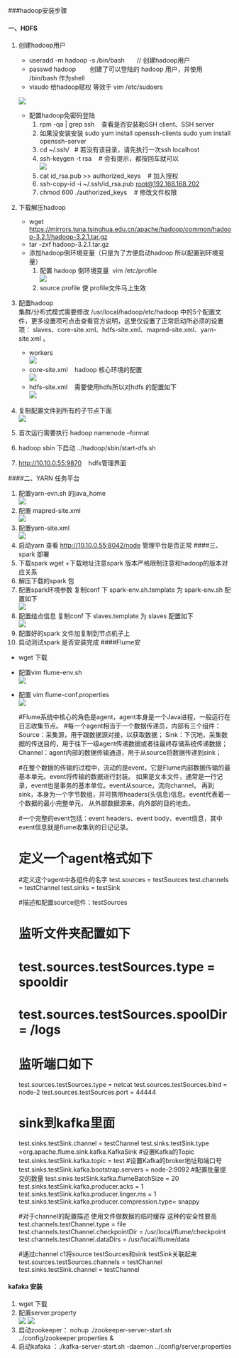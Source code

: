 ###hadoop安装步骤
#### 一、HDFS
 1. 创建hadoop用户
    * useradd -m hadoop -s /bin/bash    &nbsp;&nbsp;&nbsp;&nbsp;&nbsp;&nbsp;// 创建hadoop用户
    * passwd hadoop &nbsp;&nbsp;&nbsp;&nbsp;&nbsp;&nbsp; 创建了可以登陆的 hadoop 用户，并使用 /bin/bash 作为shell
    * visudo 给hadoop赋权  等效于 vim /etc/sudoers
    
    ![](./1.png)
    * 配置hadoop免密码登陆
        1. rpm -qa | grep ssh   &nbsp;&nbsp; 查看是否安装勒SSH client、SSH server
        2. 如果没安装安装 sudo yum install openssh-clients sudo yum install openssh-server
        3. cd ~/.ssh/   &nbsp;&nbsp;# 若没有该目录，请先执行一次ssh localhost
        4. ssh-keygen -t rsa  &nbsp;&nbsp; # 会有提示，都按回车就可以<br/>
        ![](./2.png)
        5. cat id_rsa.pub >> authorized_keys &nbsp;&nbsp; # 加入授权
        6. ssh-copy-id -i  ~/.ssh/id_rsa.pub root@192.168.168.202 
        7. chmod 600 ./authorized_keys &nbsp;&nbsp; # 修改文件权限
 2. 下载解压hadoop 
    * wget https://mirrors.tuna.tsinghua.edu.cn/apache/hadoop/common/hadoop-3.2.1/hadoop-3.2.1.tar.gz
    * tar -zxf  hadoop-3.2.1.tar.gz
    * 添加hadoop倒环境变量（只是为了方便启动hadoop 所以配置到环境变量）
        1. 配置 hadoop 倒环境变量&nbsp;&nbsp;vim /etc/profile<br/>
        ![](./3.png)
        2. source profile 使 profile文件马上生效
 3. 配置hadoop<br/>
    集群/分布式模式需要修改 /usr/local/hadoop/etc/hadoop 中的5个配置文件，更多设置项可点击查看官方说明，这里仅设置了正常启动所必须的设置项： slaves、core-site.xml、hdfs-site.xml、mapred-site.xml、yarn-site.xml 。
    * workers &nbsp;&nbsp;<br/>
    ![](./4.png)
    * core-site.xml &nbsp;&nbsp; hadoop 核心环境的配置<br/>
    ![](./5.png)
    * hdfs-site.xml &nbsp;&nbsp; 需要使用hdfs所以对hdfs 的配置如下<br/>
    ![](./6.png)
 4. 复制配置文件到所有的子节点下面<br/>
    ![](./7.png)
 5. 首次运行需要执行  hadoop namenode –format
 6. hadoop sbin 下启动 ../hadoop/sbin/start-dfs.sh
 7. http://10.10.0.55:9870 &nbsp;&nbsp; hdfs管理界面
 
####二、YARN 任务平台
 1. 配置yarn-evn.sh 的java_home<br/>
    ![](./8.png)
 2. 配置 mapred-site.xml<br/>
    ![](./9.png)
 3. 配置yarn-site.xml <br/>
    ![](./10.png)
 4. 启动yarn 查看 http://10.10.0.55:8042/node 管理平台是否正常
####三、spark 部署
 1. 下载spark wget +下载地址注意spark 版本严格限制注意和hadoop的版本对应关系
 2. 解压下载的spark 包
 3. 配置spark环境参数 复制conf 下 spark-env.sh.template 为 spark-env.sh 配置如下<br/>
  ![](./11.png)
 4. 配置结点信息 复制conf 下 slaves.template 为 slaves 配置如下<br/>
  ![](./12.png)
 5. 配置好的spark 文件加复制到节点机子上
 6. 启动测试spark 是否安装完成 
####Flume安
  * wget 下载
  * 配置vim flume-env.sh<br/>
  ![](./15.png)
  * 配置 vim flume-conf.properties<br/> 
  ![](./16.png)
  
  
    #Flume系统中核心的角色是agent，agent本身是一个Java进程，一般运行在日志收集节点。
    #每一个agent相当于一个数据传递员，内部有三个组件：
        Source：采集源，用于跟数据源对接，以获取数据；
        Sink：下沉地，采集数据的传送目的，用于往下一级agent传递数据或者往最终存储系统传递数据；
        Channel：agent内部的数据传输通道，用于从source将数据传递到sink；
    
    #在整个数据的传输的过程中，流动的是event，它是Flume内部数据传输的最基本单元。event将传输的数据进行封装。
     如果是文本文件，通常是一行记录，event也是事务的基本单位。event从source，流向channel，
     再到sink，本身为一个字节数组，并可携带headers(头信息)信息。event代表着一个数据的最小完整单元，
     从外部数据源来，向外部的目的地去。
    
    #一个完整的event包括：event headers、event body、event信息，其中event信息就是flume收集到的日记记录。
    
    # 定义一个agent格式如下
    #定义这个agent中各组件的名字
    test.sources = testSources
    test.channels = testChannel
    test.sinks = testSink
    
    #描述和配置source组件：testSources
    # 监听文件夹配置如下
    # test.sources.testSources.type = spooldir
    # test.sources.testSources.spoolDir = /logs
    # 监听端口如下
    test.sources.testSources.type = netcat
    test.sources.testSources.bind = node-2
    test.sources.testSources.port = 44444
    
    # sink到kafka里面
    test.sinks.testSink.channel = testChannel
    test.sinks.testSink.type =org.apache.flume.sink.kafka.KafkaSink
    #设置Kafka的Topic
    test.sinks.testSink.kafka.topic = test
    #设置Kafka的broker地址和端口号
    test.sinks.testSink.kafka.bootstrap.servers = node-2:9092
    #配置批量提交的数量
    test.sinks.testSink.kafka.flumeBatchSize = 20
    test.sinks.testSink.kafka.producer.acks = 1
    test.sinks.testSink.kafka.producer.linger.ms = 1
    test.sinks.testSink.kafka.producer.compression.type= snappy
                
    #对于channel的配置描述 使用文件做数据的临时缓存 这种的安全性要高
    test.channels.testChannel.type = file
    test.channels.testChannel.checkpointDir = /usr/local/flume/checkpoint
    test.channels.testChannel.dataDirs = /usr/local/flume/data
    
    #通过channel c1将source testSources和sink testSink关联起来
    test.sources.testSources.channels = testChannel
    test.sinks.testSink.channel = testChannel
  
#### kafaka 安装
  1. wget 下载
  2. 配置server.property<br/>
  ![](./13.png)
  ![](./14.png)
  3. 启动zookeeper： nohup ./zookeeper-server-start.sh ../config/zookeeper.properties & 
  4. 启动kafaka ：./kafka-server-start.sh -daemon ../config/server.properties
